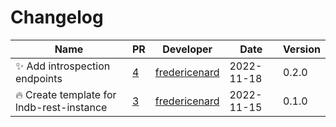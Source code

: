 # Changelog

<!-- prettier-ignore -->
Name | PR | Developer | Date | Version
--- | --- | --- | --- | ---
:sparkles: Add introspection endpoints | [4](https://github.com/laminlabs/lndb-rest-instance/pull/4) | [fredericenard](https://github.com/fredericenard) | 2022-11-18 | 0.2.0
:fire: Create template for lndb-rest-instance | [3](https://github.com/laminlabs/lndb-rest-instance/pull/3) | [fredericenard](https://github.com/fredericenard) | 2022-11-15 | 0.1.0
